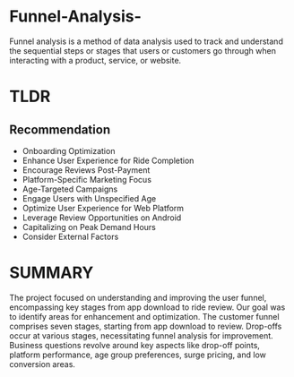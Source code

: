 # Funnel-Analysis-
Funnel analysis is a method of data analysis used to track and understand the sequential steps or stages that users or customers go through when interacting with a product, service, or website.

# TLDR
## Recommendation

- Onboarding Optimization
- Enhance User Experience for Ride Completion
- Encourage Reviews Post-Payment
- Platform-Specific Marketing Focus
- Age-Targeted Campaigns
- Engage Users with Unspecified Age
- Optimize User Experience for Web Platform
- Leverage Review Opportunities on Android
- Capitalizing on Peak Demand Hours
- Consider External Factors

# SUMMARY

The project focused on understanding and improving the user funnel, encompassing key stages from app download to ride review. Our goal was to identify areas for enhancement and optimization. The customer funnel comprises seven stages, starting from app download to review. Drop-offs occur at various stages, necessitating funnel analysis for improvement. Business questions revolve around key aspects like drop-off points, platform performance, age group preferences, surge pricing, and low conversion areas.


